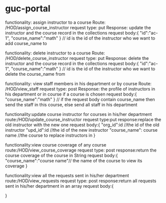 # guc-portal
functionality: assign instructor to a course 
Route: /HOD/assign_course_instructor
request type: put
Response: update the instructor and the course record in the collections 
request body:{ 
"id":"ac-1",
	"course_name":"math"
}
// id is the id of the instructor who we want to add course_name to

functionality: delete instructor to a course 
Route: /HOD/delete_course_instructor
request type: put
Response: delete the instructor and the course record in the collections 
request body:{ 
"id":"ac-1",
	"course_name":"math"
}
// id is the id of the instructor who we want to delete the course_name from

functionality: view staff members in his department or by course
Route: /HOD/view_staff
request type: post
Response: the profile of instructors in his department or in course if a course is chosen
request body:{ 
	"course_name":"math"
}
// if the request body contain course_name then send the staff in this course, else send all staff in his department

functionality:update course instructor for courses in his/her department
route:/HOD/update_course_instructor
request type:put
response:replace the old instructor with the new one 
request body:{
    "org_id":id //the id of the old instructor
    "upd_id":id //the id of the new instructor
    "course_name": course name //the course to replace instructors in
}

functionality:view course coverage of any course
route:/HOD/view_course_coverage
request type: post
response:return the course coverage of the course in String
request body:{
    "course_name":"course name"// the name of the course to view its coverage
}

functionality:view all the requests sent in his/her department
route:/HOD/view_requests
request type: post 
response:return all requests sent in his/her department in an array
request body:{
    
}